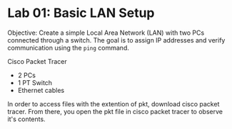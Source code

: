 # Lab 01: Basic LAN Setup

Objective:
Create a simple Local Area Network (LAN) with two PCs connected through a switch.
The goal is to assign IP addresses and verify communication using the `ping` command.

Cisco Packet Tracer
- 2 PCs
- 1 PT Switch
- Ethernet cables

In order to access files with the extention of pkt, download cisco packet tracer. From there, you open the pkt file in cisco packet tracer to observe it's contents.
